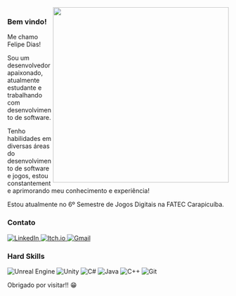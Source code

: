 <img align="right" width="400" height="400" src="https://media0.giphy.com/media/v1.Y2lkPTc5MGI3NjExdDBnamVmMTkydTh5MTNlaHZ1MnB1dTNud3R1dHB4Njh4bGxyOWN5YSZlcD12MV9pbnRlcm5hbF9naWZfYnlfaWQmY3Q9cw/ehOmuAGboX837Dx9LR/giphy.gif">


### Bem vindo!

<p>Me chamo Felipe Dias!</p>

<p>Sou um desenvolvedor apaixonado, atualmente estudante e trabalhando com desenvolvimento de software.</p>

<p>Tenho habilidades em diversas áreas do desenvolvimento de software e jogos, estou constantemente aprimorando meu conhecimento e experiência!</p>

<p>Estou atualmente no 6º Semestre de Jogos Digitais na FATEC Carapicuíba.</p>

### Contato

<p>
    <a href="https://www.linkedin.com/in/felipedanieldias/">
        <img src="https://img.shields.io/badge/linkedin-%230077B5.svg?style=for-the-badge&logo=linkedin&logoColor=white" alt="LinkedIn">
    </a>
    <a href="https://felipe-dias.itch.io/">
        <img src="https://img.shields.io/badge/Itch-%23FF0B34.svg?style=for-the-badge&logo=Itch.io&logoColor=white" alt="Itch.io">
    </a>
    <a href="mailto:felpsdaniel12@gmail.com">
        <img src="https://img.shields.io/badge/Gmail-D14836?style=for-the-badge&logo=gmail&logoColor=white" alt="Gmail">
    </a>
</p>

### Hard Skills

<p>
    <img src="https://img.shields.io/badge/unrealengine-%23313131.svg?style=for-the-badge&logo=unrealengine&logoColor=white" alt="Unreal Engine">
    <img src="https://img.shields.io/badge/unity-%23000000.svg?style=for-the-badge&logo=unity&logoColor=white" alt="Unity">
    <img src="https://img.shields.io/badge/c%23-%23239120.svg?style=for-the-badge&logo=c-sharp&logoColor=white&labelColor=purple&color=purple" alt="C#">
    <img src="https://img.shields.io/badge/java-%23ED8B00.svg?style=for-the-badge&logo=openjdk&logoColor=white" alt="Java">
    <img src="https://img.shields.io/badge/c++-%2300599C.svg?style=for-the-badge&logo=c%2B%2B&logoColor=white" alt="C++">
    <img src="https://img.shields.io/badge/git-%23F05033.svg?style=for-the-badge&logo=git&logoColor=white" alt="Git">
</p>


<p>Obrigado por visitar!! 😁</p>
